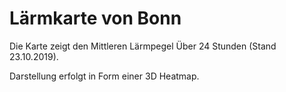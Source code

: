# Lärmkarte von Bonn

Die Karte zeigt den Mittleren Lärmpegel Über 24 Stunden (Stand 23.10.2019). 

Darstellung erfolgt in Form einer 3D Heatmap.
